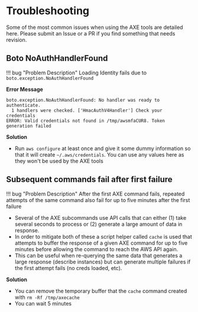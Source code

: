 # Troubleshooting

Some of the most common issues when using the AXE tools are detailed here. Please submit an Issue or a PR if you find something that needs revision.

## Boto NoAuthHandlerFound

!!! bug "Problem Description"
    Loading Identity fails due to `boto.exception.NoAuthHandlerFound`

**Error Message**

```
boto.exception.NoAuthHandlerFound: No handler was ready to authenticate.
  1 handlers were checked. ['HmacAuthV4Handler'] Check your credentials
ERROR: Valid credentials not found in /tmp/awsmfaCUR8. Token generation failed
```

**Solution**

 - Run `aws configure` at least once and give it some dummy information so that it will create `~/.aws/credentials`. You can use any values here as they won't be used by the AXE tools


## Subsequent commands fail after first failure

!!! bug "Problem Description"
    After the first AXE command fails, repeated attempts of the same command also fail for up to five minutes after the first failure

 - Several of the AXE subcommands use API calls that can either (1) take several seconds to process or (2) generate a large amount of data in response.
 - In order to mitigate both of these a script helper called `cache` is used that attempts to buffer the response of a given AXE command for up to five minutes before allowing the command to reach the AWS API again.
 - This can be useful when re-querying the same data that generates a large response (describe instances) but can generate multiple failures if the first attempt fails (no creds loaded, etc).

**Solution**

 - You can remove the temporary buffer that the `cache` command created with `rm -Rf /tmp/axecache`
 - You can wait 5 minutes
